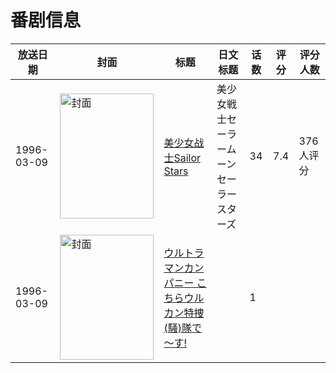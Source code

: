 # 番剧信息

|放送日期|封面|标题|日文标题|话数|评分|评分人数|
|---|---|---|---|---|---|---|
|1996-03-09|<img src="https://lain.bgm.tv/pic/cover/c/2a/fc/5434_E8078.jpg" alt="封面" style="width:150px;height:200px;object-fit:cover;">|[美少女战士Sailor Stars](https://bangumi.tv/subject/5434)|美少女戦士セーラームーンセーラースターズ|34|7.4|376人评分|
|1996-03-09|<img src="https://lain.bgm.tv/pic/cover/c/2a/d2/318289_tRvbA.jpg" alt="封面" style="width:150px;height:200px;object-fit:cover;">|[ウルトラマンカンパニー こちらウルカン特捜(騒)隊で～す!](https://bangumi.tv/subject/318289)||1|||
